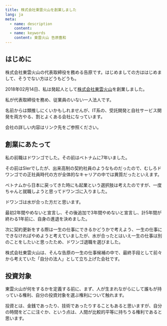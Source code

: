 ```yaml
---
title: 株式会社東雲火山を創業しました
lang: ja
meta:
  - name: description
    content: 
  - name: keywords
    content: 東雲火山 告原豊和
---
```


## はじめに

株式会社東雲火山の代表取締役を務める告原です。はじめましての方ははじめまして、そうでない方はどうもどうも。

2018年02月14日、私は発起人として[株式会社東雲火山](https://shinonomekazan.com)を創業しました。

私が代表取締役を務め、従業員のいない一人法人です。

名前からは類推しにくいかもしれませんが、IT系の、受託開発と自社サービス開発を両方やる、割とよくある会社になっています。

会社の詳しい内容はリンク先をご参照ください。

## 創業にあたって

私の前職はドワンゴでした。その前はベトナムに7年いました。

その前はSIerでしたが、出来高制の契約社員のようなものだったので、むしろドワンゴでの正社員時代の方が全体的なキャリアの中では異質だったといえます。

ベトナムから日本に戻ってきた時にも起業という選択肢は考えたのですが、一度ちゃんと就職しようと思ってドワンゴに入りました。

ドワンゴは水が合った方だと思います。

最初2年間やめないと宣言し、その後追加で3年間やめないと宣言し、計5年間が終わる1年前に、自身の進退を決めました。

次に契約更新をする際は一生の仕事にできるかどうかで考えよう、一生の仕事にできなければやめようと考えていましたが、水が合ったとはいえ一生の仕事は別のことをしたいと思ったため、ドワンゴ退職を選びました。

株式会社東雲火山は、そんな告原の一生の仕事候補の中で、最終手段として前々から考えていた「自分の法人」として立ち上げた会社です。

## 投資対象

東雲火山が何をするかを定義する前に、まず、人が生まれながらにして誰もが持っている権利、自分の投資対象を選ぶ権利について触れます。

投資とは、金銭であったり、技術であったりすることもあると思いますが、自分の時間をどこに注ぐか、という点は、人間が比較的平等に持ちうる権利であると思います。

<br/>

